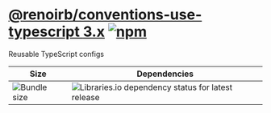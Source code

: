 # [@renoirb/conventions-use-typescript **3.x**][url-repo] [![npm][shields-npm]][url-npmjs]

Reusable TypeScript configs

| Size                                | Dependencies                                                             |
| ----------------------------------- | ------------------------------------------------------------------------ |
| ![Bundle size][shields-bundle-size] | ![Libraries.io dependency status for latest release][shields-dependabot] |

[url-npmjs]:
  https://www.npmjs.com/package/%40renoirb%2Fconventions-use-typescript-3
[url-repo]:
  https://github.com/renoirb/experiments-201908-rush-typescript-just-bili-monorepo/tree/v1.x-dev/conventions/use-typescript-3
[shields-npm]:
  https://img.shields.io/npm/v/%40renoirb%2Fconventions-use-typescript-3?style=flat-square&logo=appveyor&label=npm&logo=npm
[shields-bundle-size]:
  https://img.shields.io/bundlephobia/min/%40renoirb%2Fconventions-use-typescript-3?style=flat-square
[shields-dependabot]:
  https://img.shields.io/librariesio/release/npm/%40renoirb%2Fconventions-use-typescript-3?style=flat-square&logo=appveyor&logo=dependabot
